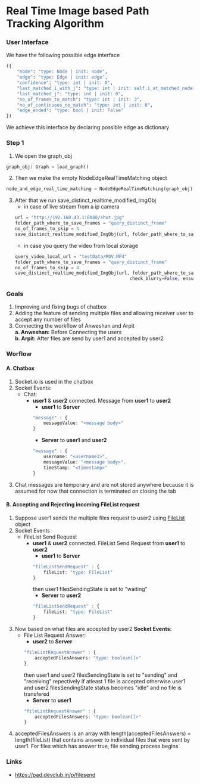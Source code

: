# Real Time Image  based Path Tracking Algorithm

### User Interface
We have the following possible edge interface
```python
({
    "node": "type: Node | init: node",
    "edge": "type: Edge | init: edge",
    "confidence": "type: int | init: 0",
    "last_matched_i_with_j": "type: int | init: self.i_at_matched_node - 1",
    "last_matched_j": "type: int | init: 0",
    "no_of_frames_to_match": "type: int | init: 3",
    "no_of_continuous_no_match": "type: int | init: 0",
    "edge_ended": "type: bool | init: False"
})
```
We achieve this interface by declaring possible edge as dictionary

### Step 1
1. We open the graph_obj
``` python
graph_obj: Graph = load_graph()
```
2. Then we make the empty NodeEdgeRealTimeMatching object
```python
node_and_edge_real_time_matching = NodeEdgeRealTimeMatching(graph_obj)
```
3. After that we run save_distinct_realtime_modified_ImgObj
    - in case of live stream from a ip camera
    ```python
    url = "http://192.168.43.1:8080/shot.jpg"
    folder_path_where_to_save_frames = "query_distinct_frame"
    no_of_frames_to_skip = 4
    save_distinct_realtime_modified_ImgObj(url, folder_path_where_to_save_frames, no_of_frames_to_skip,check_blurry=False, ensure_min=True, livestream=True)
    ```
    - in case you query the video from local storage
    ```python
    query_video_local_url = "testData/MOV.MP4"
    folder_path_where_to_save_frames = "query_distinct_frame"
    no_of_frames_to_skip = 4
    save_distinct_realtime_modified_ImgObj(url, folder_path_where_to_save_frames, no_of_frames_to_skip,
                                               check_blurry=False, ensure_min=True, livestream=False)
    ```



### Goals
1. Improving and fixing bugs of chatbox
2. Adding the feature of sending multiple files and allowing receiver user to accept any number of files
3. Connecting the workflow of Anweshan and Arpit<br />
  **a. Anweshan:** Before Connecting the users<br />
  **b. Arpit:** After files are send by user1 and accepted by user2<br />
  
### Worflow

#### A. Chatbox
1. Socket.io is used in the chatbox
2. Socket Events:  
    - Chat:  
        - **user1** & **user2** connected. Message from **user1** to **user2**  
            - **user1** to **Server**      
            ```typescript
            "message" : {
                messageValue: "<message body>"  
            }
            ```  
            - **Server** to **user1** and **user2**  
            ```typescript
            "message" : { 
                username: "<username1>", 
                messageValue: "<message body>",  
                timeStamp: "<timestamp>"
            }  
            ```  
3. Chat messages are temporary and are not stored anywhere because it is assumed for now that connection is terminated on closing the tab


#### B. Accepting and Rejecting incoming FileList request
1. Suppose user1 sends the multiple files request to user2 using [FileList](https://developer.mozilla.org/en-US/docs/Web/API/FileList) object
2. Socket Events
    - FileList Send Request
        - **user1** & **user2** connected. FileList Send Request from **user1** to **user2**  
            - **user1** to **Server**      
            ```typescript
            "fileListSendRequest" : {
                fileList: "type: FileList"
            }
            ```  
            then user1 filesSendingState is set to "waiting"
            - **Server** to **user2**  
            ```typescript
            "fileListSendRequest" : {
                fileList: "type: FileList"  
            }
            ```  
3. Now based on what files are accepted by user2 
**Socket Events:**
    - File List Request Answer: 
        - **user2** to **Server**      
        ```typescript
        "fileListRequestAnswer" : {
            acceptedFilesAnswers: "type: boolean[]>"  
        }
        ```  
        then user1 and user2 filesSendingState is set to "sending" and "receiving" repectively if atleast 1 file is accepted otherwise user1 and user2 filesSendingState status becomes "idle" and no file is transfered
        - **Server** to **user1**  
        ```typescript
        "fileListRequestAnswer" : {
            acceptedFilesAnswers: "type: boolean[]>"  
        }
        ```   
3. acceptedFilesAnswers is an array with length(acceptedFilesAnswers) = length(fileList) that contains answer to individual files that were sent by user1. For files which has answer true, file sending process begins

### Links
- https://pad.devclub.in/p/filesend